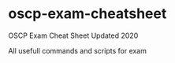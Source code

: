 # oscp-exam-cheatsheet
OSCP Exam Cheat Sheet 
Updated 2020

All usefull commands and scripts for exam
